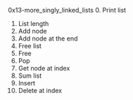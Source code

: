 0x13-more_singly_linked_lists
0. Print list 
1. List length 
2. Add node
3. Add node at the end
4. Free list 
5. Free 
6. Pop 
7. Get node at index
8. Sum list 
9. Insert
10. Delete at index
 
